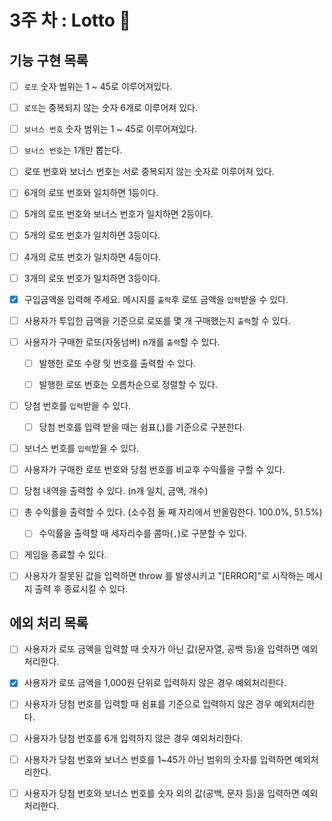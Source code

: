 # 3주 차 : Lotto 💫

## 기능 구현 목록

- [ ] `로또` 숫자 범위는 1 ~ 45로 이루어져있다.

- [ ] `로또`는 중복되지 않는 숫자 6개로 이루어져 있다.

- [ ] `보너스 번호` 숫자 범위는 1 ~ 45로 이루어져있다.

- [ ] `보너스 번호`는 1개만 뽑는다.

- [ ] 로또 번호와 보너스 번호는 서로 중복되지 않는 숫자로 이루어져 있다.

- [ ] 6개의 로또 번호와 일치하면 1등이다.

- [ ] 5개의 로또 번호와 보너스 번호가 일치하면 2등이다.

- [ ] 5개의 로또 번호가 일치하면 3등이다.

- [ ] 4개의 로또 번호가 일치하면 4등이다.

- [ ] 3개의 로또 번호가 일치하면 3등이다.

- [x] 구입금액을 입력해 주세요. 메시지를 `출력`후 로또 금액을 `입력`받을 수 있다.

- [ ] 사용자가 투입한 금액을 기준으로 로또를 몇 개 구매했는지 `출력`할 수 있다.

- [ ] 사용자가 구매한 로또(자동넘버) n개를 `출력`할 수 있다.

  - [ ] 발행한 로또 수량 및 번호를 출력할 수 있다.

  - [ ] 발행한 로또 번호는 오름차순으로 정렬할 수 있다.

- [ ] 당첨 번호를 `입력`받을 수 있다.

  - [ ] 당첨 번호를 입력 받을 때는 쉼표(,)를 기준으로 구분한다.

- [ ] 보너스 번호를 `입력`받을 수 있다.

- [ ] 사용자가 구매한 로또 번호와 당첨 번호를 비교후 수익률을 구할 수 있다.

- [ ] 당첨 내역을 출력할 수 있다. (n개 일치, 금액, 개수)

- [ ] 총 수익률을 출력할 수 있다. (소수점 둘 째 자리에서 반올림한다. 100.0%, 51.5%)

  - [ ] 수익률을 출력할 때 세자리수를 콤마(`,`)로 구분할 수 있다.

- [ ] 게임을 종료할 수 있다.

- [ ] 사용자가 잘못된 값을 입력하면 throw 를 발생시키고 "[ERROR]"로 시작하는 메시지 출력 후 종료시킬 수 있다.

## 에외 처리 목록

- [ ] 사용자가 로또 금액을 입력할 때 숫자가 아닌 값(문자열, 공백 등)을 입력하면 예외처리한다.

- [x] 사용자가 로또 금액을 1,000원 단위로 입력하지 않은 경우 예외처리한다.

- [ ] 사용자가 당첨 번호를 입력할 때 쉼표를 기준으로 입력하지 않은 경우 예외처리한다.

- [ ] 사용자가 당첨 번호를 6개 입력하지 않은 경우 예외처리한다.

- [ ] 사용자가 당첨 번호와 보너스 번호를 1~45가 아닌 범위의 숫자를 입력하면 예외처리한다.

- [ ] 사용자가 당첨 번호와 보너스 번호를 숫자 외의 값(공백, 문자 등)을 입력하면 예외처리한다.
